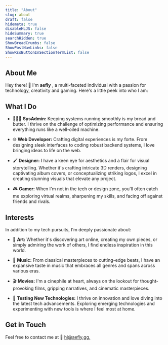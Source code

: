```yaml
---
title: "About"
slug: about
draft: false
hidemeta: true
disableHLJS: false
hideSummary: true
searchHidden: true
ShowBreadCrumbs: false
ShowPostNavLinks: false
ShowRssButtonInSectionTermList: false
---
```


## About Me

Hey there! 👋 I'm **aefly** , a multi-faceted individual with a passion for technology, creativity and gaming. Here's a little peek into who I am:

## What I Do

- 👨🏻‍💻 **SysAdmin:** Keeping systems running smoothly is my bread and butter. I thrive on the challenge of optimizing performance and ensuring everything runs like a well-oiled machine.

- 🌐 **Web Developer:** Crafting digital experiences is my forte. From designing sleek interfaces to coding robust backend systems, I love bringing ideas to life on the web.

- 🖌️ **Designer:** I have a keen eye for aesthetics and a flair for visual storytelling. Whether it's crafting intricate 3D renders, designing captivating album covers, or conceptualizing striking logos, I excel in creating stunning visuals that elevate any project.

- 🎮 **Gamer:** When I'm not in the tech or design zone, you'll often catch me exploring virtual realms, sharpening my skills, and facing off against friends and rivals.

## Interests

In addition to my tech pursuits, I'm deeply passionate about:

- 🎨 **Art:** Whether it's discovering art online, creating my own pieces, or simply admiring the work of others, I find endless inspiration in this world.

- 🎵 **Music:** From classical masterpieces to cutting-edge beats, I have an expansive taste in music that embraces all genres and spans across various eras.

- 🎬 **Movies:** I'm a cinephile at heart, always on the lookout for thought-provoking films, gripping narratives, and cinematic masterpieces.

- 🔬 **Testing New Technologies:** I thrive on innovation and love diving into the latest tech advancements. Exploring emerging technologies and experimenting with new tools is where I feel most at home.

## Get in Touch

Feel free to contact me at 📧 [hi@aefly.gg.](mailto:hi@aefly.gg)
